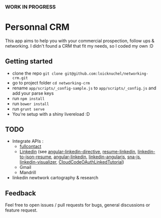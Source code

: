 ### WORK IN PROGRESS

# Personnal CRM

This app aims to help you with your commercial prospection, follow ups & networking.
I didn't found a CRM that fit my needs, so I coded my own :D

## Getting started

- clone the repo `git clone git@github.com:loicknuchel/networking-crm.git`
- go to project folder `cd networking-crm`
- rename `app/scripts/_config-sample.js` to `app/scripts/_config.js` and add your parse keys
- run `npm install`
- run `bower install`
- run `grunt serve`
- You're setup with a shiny livereload :D

## TODO

- Integrate APIs :
    - [fullcontact](https://www.fullcontact.com/)
    - [Linkedin](https://developer.linkedin.com/apis) (see [angular-linkedin-directive](https://github.com/feedthefire/angular-linkedin-directive), [resume-linkedin](https://github.com/mblarsen/resume-linkedin), [linkedin-to-json-resume](https://github.com/JMPerez/linkedin-to-json-resume), [angular-linkedin](https://github.com/eucuepo/angular-linkedin), [linkedin-angularjs](https://github.com/zeddotes/linkedin-angularjs), [sna-js](https://github.com/craigtutterow/sna-js), [linkedin-visualizer](https://github.com/pdhodgkinson/linkedin-visualizer), [CloudCodeOAuthLinkedTutorial](https://github.com/simonaberry/CloudCodeOAuthLinkedTutorial))
    - Gmail
    - Mandrill
- linkedin newtwork cartography & research

## Feedback

Feel free to open issues / pull requests for bugs, general discussions or feature request.
